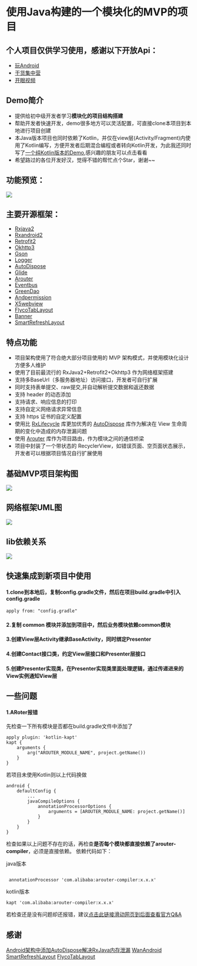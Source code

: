 # 使用Java构建的一个模块化的MVP的项目

## 个人项目仅供学习使用，感谢以下开放Api：
- [玩Android](https://www.wanandroid.com/blog/show/2)
- [干货集中营](http://gank.io/api)
- [开眼视频](https://github.com/tonycheng93/Eyepetizer/blob/master/doc/%E5%BC%80%E7%9C%BC%E8%A7%86%E9%A2%91API%E6%96%87%E6%A1%A3.md)
## Demo简介
- 提供给初中级开发者学习**模块化的项目结构搭建**
- 帮助开发者快速开发，demo很多地方可以灵活配置，可直接clone本项目到本地进行项目创建 
- 本Java版本项目也同时依赖了Kotlin，并仅在view层(Activity/Fragment)内使用了Kotlin编写，方便开发者后期混合编程或者转向Kotlin开发，为此我还同时写了[一个纯Kotlin版本的Demo](https://github.com/AnthonyCoder/MvpForKotlin),感兴趣的朋友可以点击看看
- 希望路过的各位开发好汉，觉得不错的帮忙点个Star，谢谢~~
## 功能预览：

![](https://github.com/AnthonyCoder/MvpForJava/blob/master/gif/gifhome_320x640_13s.gif)

## 主要开源框架：
- [Rxjava2](https://github.com/ReactiveX/RxJava/tree/2.x)
- [Rxandroid2](https://github.com/ReactiveX/RxAndroid)
- [Retrofit2](https://github.com/square/retrofit)
- [Okhttp3](https://github.com/square/okhttp)
- [Gson](https://github.com/google/gson)
- [Logger](https://github.com/orhanobut/logger)
- [AutoDispose](https://github.com/uber/AutoDispose)
- [Glide](https://github.com/bumptech/glide)
- [Arouter](https://github.com/alibaba/ARouter/blob/master/README_CN.md)
- [Eventbus](https://github.com/greenrobot/EventBus)
- [GreenDao](https://github.com/greenrobot/greenDAO)
- [Andpermission](https://github.com/yanzhenjie/AndPermission)
- [X5webview](https://x5.tencent.com/)
- [FlycoTabLayout](https://github.com/H07000223/FlycoTabLayout)
- [Banner](https://github.com/youth5201314/banner)
- [SmartRefreshLayout](https://github.com/scwang90/SmartRefreshLayout)

## 特点功能
- 项目架构使用了符合绝大部分项目使用的 MVP 架构模式，并使用模块化设计方便多人维护
- 使用了目前最流行的 RxJava2+Retrofit2+Okhttp3 作为网络框架搭建
- 支持多BaseUrl（多服务器地址）访问接口，开发者可自行扩展
- 同时支持表单提交、raw提交,并自动解析提交数据和返还数据
- 支持 header 的动态添加
- 支持请求、响应信息的打印
- 支持自定义网络请求异常信息
- 支持 https 证书的自定义配置
- 使用比 [RxLifecycle](https://github.com/trello/RxLifecycle) 库更加优秀的 [AutoDispose](https://github.com/uber/AutoDispose) 库作为解决在 View 生命周期的变化中造成的内存泄漏问题
- 使用 [Arouter](https://github.com/alibaba/ARouter/blob/master/README_CN.md) 库作为项目路由，作为模块之间的通信桥梁
- 项目中封装了一个带状态的 RecyclerView，如错误页面、空页面状态展示，开发者可以根据项目情况自行扩展使用

## 基础MVP项目架构图
![](https://github.com/AnthonyCoder/MvpForJava/blob/master/gif/mvp_model.png)
## 网络框架UML图
![](https://github.com/AnthonyCoder/MvpForJava/blob/master/gif/base_net_model.png)
## lib依赖关系
![](https://github.com/AnthonyCoder/MvpForJava/blob/master/gif/model_relationship.png)

## 快速集成到新项目中使用
#### 1.clone到本地后，复制config.gradle文件，然后在项目build.gradle中引入config.gradle
```
apply from: "config.gradle"
```
#### 2.复制 common 模块并添加到项目中，然后业务模块依赖common模块
#### 3.创建View层Activity继承BaseActivity，同时绑定Presenter
#### 4.创建Contact接口类，约定View层接口和Presenter层接口
#### 5.创建Presenter实现类，在Presenter实现类里面处理逻辑，通过传递进来的View实例通知View层

## 一些问题
#### 1.ARoter报错
先检查一下所有模块是否都在build.gradle文件中添加了
```
apply plugin: 'kotlin-kapt'
kapt {
    arguments {
        arg("AROUTER_MODULE_NAME", project.getName())
    }
}
```
若项目未使用Kotlin则以上代码换做
```
android {
    defaultConfig {
        ...
        javaCompileOptions {
            annotationProcessorOptions {
                arguments = [AROUTER_MODULE_NAME: project.getName()]
            }
        }
    }
}
```
检查如果以上问题不存在的话，再检查**是否每个模块都直接依赖了arouter-compiler**，必须是直接依赖。
依赖代码如下：

java版本
```

 annotationProcessor 'com.alibaba:arouter-compiler:x.x.x'
```
kotlin版本
```
kapt 'com.alibaba:arouter-compiler:x.x.x'
```
若检查还是没有问题却还报错，建议[点击此链接滑动网页到后面查看官方Q&A](https://github.com/alibaba/ARouter/blob/master/README_CN.md)

## 感谢

[Android架构中添加AutoDispose解决RxJava内存泄漏](https://blog.csdn.net/mq2553299/article/details/79418068)
[WanAndroid](https://www.wanandroid.com/)
[SmartRefreshLayout](https://github.com/scwang90/SmartRefreshLayout)
[FlycoTabLayout](https://github.com/H07000223/FlycoTabLayout)




